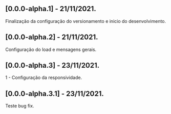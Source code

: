 ## [0.0.0-alpha.1] - 21/11/2021.
Finalização da configuração do versionamento e inicio do desenvolvimento.

## [0.0.0-alpha.2] - 21/11/2021.
Configuração do load e mensagens gerais.

## [0.0.0-alpha.3] - 23/11/2021.
1 - Configuração da responsividade.

## [0.0.0-alpha.3.1] - 23/11/2021.
Teste bug fix.